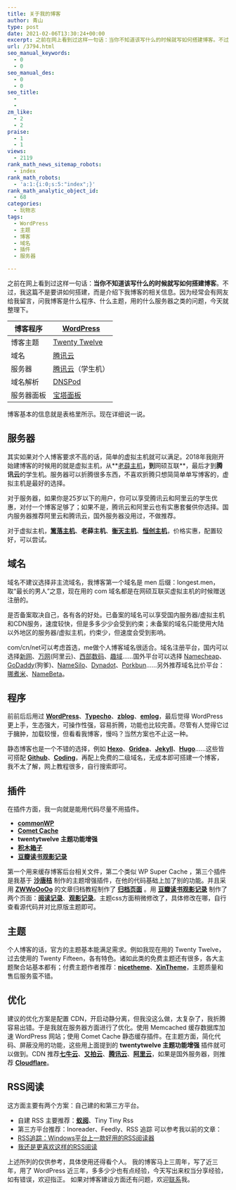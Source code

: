 ```yaml
---
title: 关于我的博客
author: 青山
type: post
date: 2021-02-06T13:30:24+00:00
excerpt: 之前在网上看到过这样一句话：当你不知道该写什么的时候就写如何搭建博客。不过，我这篇不是要讲如何搭建，而是介绍下我博客的相关信息。因为经常会有网友给我留言，问我博客是什么程序、什么主题，用的什么服务器之类的问题，今天就整理下。
url: /3794.html
seo_manual_keywords:
  - 0
  - 0
seo_manual_des:
  - 0
  - 0
seo_title:
  - 
  - 
zm_like:
  - 2
  - 2
praise:
  - 1
  - 1
views:
  - 2119
rank_math_news_sitemap_robots:
  - index
rank_math_robots:
  - 'a:1:{i:0;s:5:"index";}'
rank_math_analytic_object_id:
  - 68
categories:
  - 玩物志
tags:
  - WordPress
  - 主题
  - 博客
  - 域名
  - 插件
  - 服务器

---
```

之前在网上看到过这样一句话：**当你不知道该写什么的时候就写如何搭建博客**。不过，我这篇不是要讲如何搭建，而是介绍下我博客的相关信息。因为经常会有网友给我留言，问我博客是什么程序、什么主题，用的什么服务器之类的问题，今天就整理下。

| 博客程序  | [WordPress][1]     |
| ----- | ------------------ |
| 博客主题  | [Twenty Twelve][2] |
| 域名    | [腾讯云][3]           |
| 服务器   | [腾讯云][4]（学生机）      |
| 域名解析  | [DNSPod][5]        |
| 服务器面板 | [宝塔面板][6]          |

博客基本的信息就是表格里所示。现在详细说一说。

## 服务器

其实如果对个人博客要求不高的话，简单的虚拟主机就可以满足。2018年我刚开始建博客的时候用的就是虚拟主机，从**[老薛主机][7]**，到**网硕互联**，最后才到**腾讯云**的学生机。服务器可以折腾很多东西，不喜欢折腾只想简简单单写博客的，虚拟主机是最好的选择。

对于服务器，如果你是25岁以下的用户，你可以享受腾讯云和阿里云的学生优惠，对付一个博客足够了；如果不是，腾讯云和阿里云也有实惠套餐供你选择。国内服务器推荐阿里云和腾讯云，国外服务器没用过，不做推荐。

对于虚拟主机，**[篱落主机][8]**、**老薛主机**、**[衡天主机][9]**、**[恒创主机][10]**，价格实惠，配置较好，可以尝试。

## 域名

域名不建议选择非主流域名，我博客第一个域名是 men 后缀：longest.men，取“最长的男人”之意，现在用的 com 域名都是在网硕互联买虚拟主机的时候赠送注册的。

是否备案取决自己，各有各的好处。已备案的域名可以享受国内服务器/虚拟主机和CDN服务，速度较快，但是多多少少会受到约束；未备案的域名只能使用大陆以外地区的服务器/虚拟主机，约束少，但速度会受到影响。

com/cn/net可以考虑首选，me做个人博客域名很适合。域名注册平台，国内可以选择[新网][11]、[万网][12](阿里云)、[西部数码][13]、[趣域][14]……国外平台可以选择 [Namecheap][15]、[GoDaddy][16](狗爹)、[NameSilo][17]、[Dynadot][18]、[Porkbun][19]……另外推荐域名比价平台：[哪煮米][20]、[NameBeta][21]。

## 程序

前前后后用过 [**WordPress**][1]、[**Typecho**][22]、[**zblog**][23]、[**emlog**][24]，最后觉得 WordPress 更上手，生态强大，可操作性强，容易折腾，功能也比较完善。尽管有人觉得它过于臃肿，加载较慢，但看看我博客，慢吗？当然方案也不止这一种。

静态博客也是一个不错的选择，例如 [**Hexo**][25]、[**Gridea**][26]、[**Jekyll**][27]、[**Hugo**][28]……这些皆可搭配 **[Github][29]**、**[Coding][30]**，再配上免费的二级域名，无成本即可搭建一个博客，我不太了解，网上教程很多，自行搜索即可。

## 插件

在插件方面，我一向就是能用代码尽量不用插件。

  * **[commonWP][31]**
  * **[Comet Cache][32]**
  * **twentytwelve 主题功能增强**
  * **[积木箱子][33]**
  * **[豆瓣读书观影记录][34]**

第一个用来缓存博客后台相关文件，第二个类似 WP Super Cache ，第三个插件是我基于 [**沙唐桔**][35] 制作的主题增强插件，在他的代码基础上加了别的功能。并且采用 [**ZWWoOoOo**][36] 的文章归档教程制作了 **[归档页面][37]** 。用 **[豆瓣读书观影记录][34]** 制作了两个页面：[**阅读记录**][38]、[**观影记录**][39]。主题css方面稍微修改了，具体修改在哪，自行查看源代码并对比原版主题即可。

## 主题

个人博客的话，官方的主题基本能满足需求。例如我现在用的 Twenty Twelve，过去使用的 Twenty Fifteen，各有特色。诸如此类的免费主题还有很多，各大主题聚合站基本都有；付费主题作者推荐：[**nicetheme**][40]、[**XinTheme**][41]，主题质量和售后服务蛮不错。

## 优化

建议的优化方案是配置 CDN，开启动静分离，但我没这么做，太复杂了，我折腾容易出错。于是我就在服务器方面进行了优化。使用 Memcached 缓存数据库加速 WordPress 网站；使用 Comet Cache 静态缓存插件。在主题方面，简化代码、屏蔽没用的功能，这些用上面提到的 **twentytwelve 主题功能增强** 插件就可以做到。CDN 推荐[**七牛云**][42]、[**又拍云**][43]、[**腾讯云**][44]、[**阿里云**][45]，如果是国外服务器，则推荐 [**Cloudflare**][46]。

## RSS阅读

这方面主要有两个方案：自己建的和第三方平台。

  * 自建 RSS 主要推荐：[**蚁阅**][47]、Tiny Tiny Rss
  * 第三方平台推荐：Inoreader、Feedly、RSS 追踪 可以参考我以前的文章：
  * [RSS追踪：Windows平台上一款好用的RSS阅读器][48]
  * [我还是更喜欢这样的RSS阅读][49]

上述所列的仅供参考，具体使用还得看个人。 我的博客马上三周年，写了近三年，用了 WordPress 近三年，多多少少也有点经验，今天写出来权当分享经验，如有错误，欢迎指正。 如果对博客建设方面还有问题，欢迎[联系][50]我。

 [1]: https://cn.wordpress.org/
 [2]: https://cn.wordpress.org/themes/twentytwelve/
 [3]: https://dnspod.cloud.tencent.com/
 [4]: https://cloud.tencent.com/act/campus
 [5]: https://www.dnspod.cn/
 [6]: https://www.bt.cn/
 [7]: http://yinji.org/lxzj.html
 [8]: https://my.liluohost.com/aff.php?aff=21
 [9]: https://my.hengtian.cc/aff.php?aff=3731
 [10]: http://yinji.org/hczj.html
 [11]: http://www.xinnet.com/
 [12]: https://wanwang.aliyun.com/
 [13]: https://www.west.cn/
 [14]: https://www.quyu.net/
 [15]: https://www.namecheap.com/
 [16]: https://sg.godaddy.com/zh
 [17]: https://www.namesilo.com/
 [18]: https://www.dynadot.com/
 [19]: https://porkbun.com/
 [20]: https://www.nazhumi.com/
 [21]: https://namebeta.com/
 [22]: http://typecho.org/
 [23]: https://www.zblogcn.com/
 [24]: https://www.emlog.net/
 [25]: https://hexo.io/zh-cn/
 [26]: https://gridea.dev/
 [27]: http://jekyllcn.com/
 [28]: https://www.gohugo.org/
 [29]: https://github.com/
 [30]: https://coding.net/
 [31]: https://cn.wordpress.org/plugins/commonwp/
 [32]: https://wordpress.org/plugins/comet-cache/
 [33]: https://www.nicetheme.cn/nicetheme-plugins-store.html
 [34]: http://yinji.org/2866.html
 [35]: https://cyhour.com/
 [36]: https://zww.me/wordpress-archive-page-template-wp-primary-function-2014-edition.z-turn
 [37]: http://yinji.org/archives.html
 [38]: http://yinji.org/book.html
 [39]: http://yinji.org/movie.html
 [40]: https://www.nicetheme.cn/
 [41]: https://www.xintheme.com/
 [42]: https://www.qiniu.com/
 [43]: https://www.upyun.com/
 [44]: https://cloud.tencent.com/product/cdn
 [45]: https://www.aliyun.com/product/cdn
 [46]: https://www.cloudflare.com/
 [47]: https://rss.anyant.com/
 [48]: http://yinji.org/3363.html
 [49]: http://yinji.org/3249.html
 [50]: http://yinji.org/contact.html